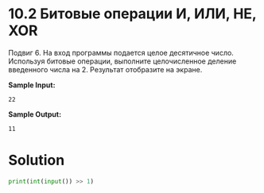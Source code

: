 # 10.2 Битовые операции И, ИЛИ, НЕ, XOR

Подвиг 6. На вход программы подается целое десятичное число. Используя битовые операции, выполните целочисленное деление
введенного числа на 2. Результат отобразите на экране.

**Sample Input:**

```
22
```

**Sample Output:**

```
11
```

# Solution

```python
print(int(input()) >> 1)
```